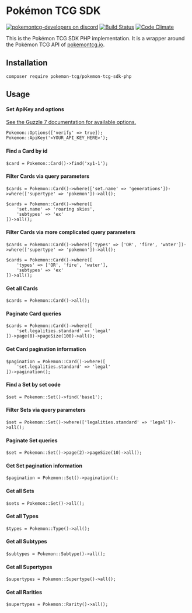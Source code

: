 # Pokémon TCG SDK

[![pokemontcg-developers on discord](https://img.shields.io/badge/discord-pokemontcg--developers-738bd7.svg)](https://discord.gg/dpsTCvg)
[![Build Status](https://travis-ci.org/PokemonTCG/pokemon-tcg-sdk-php.svg?branch=master)](https://travis-ci.org/PokemonTCG/pokemon-tcg-sdk-php)
[![Code Climate](https://codeclimate.com/github/PokemonTCG/pokemon-tcg-sdk-php/badges/gpa.svg)](https://codeclimate.com/github/PokemonTCG/pokemon-tcg-sdk-php)

This is the Pokémon TCG SDK PHP implementation. It is a wrapper around the Pokémon TCG API of [pokemontcg.io](http://pokemontcg.io/).

## Installation
    
    composer require pokemon-tcg/pokemon-tcg-sdk-php
    
## Usage
    
#### Set ApiKey and options
[See the Guzzle 7 documentation for available options.](https://docs.guzzlephp.org/en/stable/request-options.html)
    
    Pokemon::Options(['verify' => true]);
    Pokemon::ApiKey('<YOUR_API_KEY_HERE>');

#### Find a Card by id

    $card = Pokemon::Card()->find('xy1-1');
    
#### Filter Cards via query parameters

    $cards = Pokemon::Card()->where(['set.name' => 'generations'])->where(['supertype' => 'pokemon'])->all();
    
    $cards = Pokemon::Card()->where([
        'set.name' => 'roaring skies',
        'subtypes' => 'ex'
    ])->all();
    
#### Filter Cards via more complicated query parameters

    $cards = Pokemon::Card()->where(['types' => ['OR', 'fire', 'water'])->where(['supertype' => 'pokemon'])->all();
    
    $cards = Pokemon::Card()->where([
        'types' => ['OR', 'fire', 'water'],
        'subtypes' => 'ex'
    ])->all();
    
#### Get all Cards

    $cards = Pokemon::Card()->all();
    
#### Paginate Card queries

    $cards = Pokemon::Card()->where([
        'set.legalities.standard' => 'legal'
    ])->page(8)->pageSize(100)->all();
    
#### Get Card pagination information

    $pagination = Pokemon::Card()->where([
        'set.legalities.standard' => 'legal'
    ])->pagination();
    
#### Find a Set by set code

    $set = Pokemon::Set()->find('base1');
    
#### Filter Sets via query parameters

    $set = Pokemon::Set()->where(['legalities.standard' => 'legal'])->all();
    
#### Paginate Set queries

    $set = Pokemon::Set()->page(2)->pageSize(10)->all();
    
#### Get Set pagination information

    $pagination = Pokemon::Set()->pagination();
    
#### Get all Sets

    $sets = Pokemon::Set()->all();
    
#### Get all Types

    $types = Pokemon::Type()->all();
    
#### Get all Subtypes

    $subtypes = Pokemon::Subtype()->all();
    
#### Get all Supertypes

    $supertypes = Pokemon::Supertype()->all();
    
#### Get all Rarities

    $supertypes = Pokemon::Rarity()->all();
    
